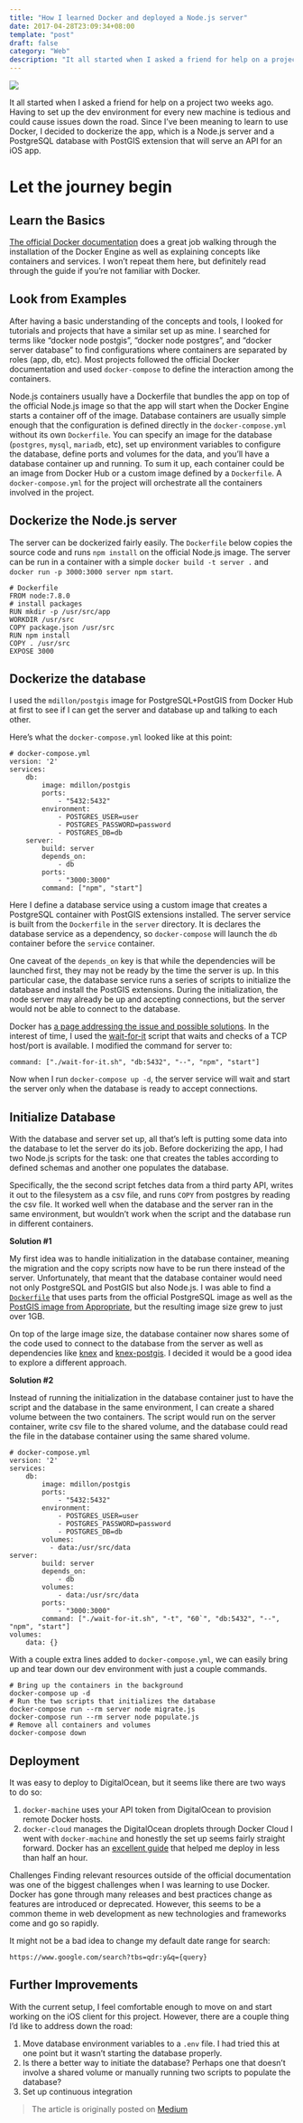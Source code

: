 ```yaml
---
title: "How I learned Docker and deployed a Node.js server"
date: 2017-04-28T23:09:34+08:00
template: "post"
draft: false
category: "Web"
description: "It all started when I asked a friend for help on a project two weeks ago. Having to set up the dev environment for every new machine is tedious and could cause issues down the road. Since I’ve been meaning to learn to use Docker, I decided to dockerize the app, which is a Node.js server and a PostgreSQL database with PostGIS extension that will serve an API for an iOS app."
---
```


![](https://cdn-images-1.medium.com/max/1600/1*LHzc8Srf5_XBeKzNWdVnfQ.png)

It all started when I asked a friend for help on a project two weeks ago. Having to set up the dev environment for every new machine is tedious and could cause issues down the road. Since I’ve been meaning to learn to use Docker, I decided to dockerize the app, which is a Node.js server and a PostgreSQL database with PostGIS extension that will serve an API for an iOS app.

# Let the journey begin

## Learn the Basics

[The official Docker documentation](https://docs.docker.com/) does a great job walking through the installation of the Docker Engine as well as explaining concepts like containers and services. I won’t repeat them here, but definitely read through the guide if you’re not familiar with Docker.

## Look from Examples

After having a basic understanding of the concepts and tools, I looked for tutorials and projects that have a similar set up as mine. I searched for terms like “docker node postgis”, “docker node postgres”, and “docker server database” to find configurations where containers are separated by roles (app, db, etc). Most projects followed the official Docker documentation and used `docker-compose` to define the interaction among the containers.

Node.js containers usually have a Dockerfile that bundles the app on top of the official Node.js image so that the app will start when the Docker Engine starts a container off of the image.
Database containers are usually simple enough that the configuration is defined directly in the `docker-compose.yml` without its own `Dockerfile`. You can specify an image for the database (`postgres`, `mysql`, `mariadb`, etc), set up environment variables to configure the database, define ports and volumes for the data, and you’ll have a database container up and running.
To sum it up, each container could be an image from Docker Hub or a custom image defined by a `Dockerfile`. A `docker-compose.yml` for the project will orchestrate all the containers involved in the project.

## Dockerize the Node.js server
The server can be dockerized fairly easily. The `Dockerfile` below copies the source code and runs `npm install` on the official Node.js image. The server can be run in a container with a simple `docker build -t server .` and `docker run -p 3000:3000 server npm start`.

```
# Dockerfile
FROM node:7.8.0
# install packages
RUN mkdir -p /usr/src/app
WORKDIR /usr/src
COPY package.json /usr/src
RUN npm install
COPY . /usr/src
EXPOSE 3000
```

## Dockerize the database
I used the `mdillon/postgis` image for PostgreSQL+PostGIS from Docker Hub at first to see if I can get the server and database up and talking to each other.

Here’s what the `docker-compose.yml` looked like at this point:

```
# docker-compose.yml
version: '2'
services:
    db:
        image: mdillon/postgis
        ports:
            - "5432:5432"
        environment:
            - POSTGRES_USER=user
            - POSTGRES_PASSWORD=password
            - POSTGRES_DB=db
    server:
        build: server
        depends_on:
            - db
        ports:
            - "3000:3000"
        command: ["npm", "start"]
```

Here I define a database service using a custom image that creates a PostgreSQL container with PostGIS extensions installed. The server service is built from the `Dockerfile` in the `server` directory. It is declares the database service as a dependency, so `docker-compose` will launch the `db` container before the `service` container.

One caveat of the `depends_on` key is that while the dependencies will be launched first, they may not be ready by the time the server is up. In this particular case, the database service runs a series of scripts to initialize the database and install the PostGIS extensions. During the initialization, the node server may already be up and accepting connections, but the server would not be able to connect to the database.

Docker has [a page addressing the issue and possible solutions](https://docs.docker.com/compose/startup-order/). In the interest of time, I used the [wait-for-it](https://github.com/vishnubob/wait-for-it) script that waits and checks of a TCP host/port is available. I modified the command for server to:

```
command: ["./wait-for-it.sh", "db:5432", "--", "npm", "start"]
```

Now when I run `docker-compose up -d`, the server service will wait and start the server only when the database is ready to accept connections.

## Initialize Database
With the database and server set up, all that’s left is putting some data into the database to let the server do its job. Before dockerizing the app, I had two Node.js scripts for the task: one that creates the tables according to defined schemas and another one populates the database.

Specifically, the the second script fetches data from a third party API, writes it out to the filesystem as a csv file, and runs `COPY` from postgres by reading the csv file. It worked well when the database and the server ran in the same environment, but wouldn’t work when the script and the database run in different containers.

**Solution #1**

My first idea was to handle initialization in the database container, meaning the migration and the copy scripts now have to be run there instead of the server. Unfortunately, that meant that the database container would need not only PostgreSQL and PostGIS but also Node.js. I was able to find a [`Dockerfile`](https://hub.docker.com/r/bryanburgers/node-postgres-postgis/~/dockerfile/) that uses parts from the official PostgreSQL image as well as the [PostGIS image from Appropriate](https://github.com/appropriate/docker-postgis), but the resulting image size grew to just over 1GB.

On top of the large image size, the database container now shares some of the code used to connect to the database from the server as well as dependencies like [knex](http://knexjs.org/) and [knex-postgis](https://github.com/jfgodoy/knex-postgis). I decided it would be a good idea to explore a different approach.

**Solution #2**

Instead of running the initialization in the database container just to have the script and the database in the same environment, I can create a shared volume between the two containers. The script would run on the server container, write csv file to the shared volume, and the database could read the file in the database container using the same shared volume.

```
# docker-compose.yml
version: '2'
services:
    db:
        image: mdillon/postgis
        ports:
            - "5432:5432"
        environment:
            - POSTGRES_USER=user
            - POSTGRES_PASSWORD=password
            - POSTGRES_DB=db
        volumes:
          - data:/usr/src/data
server:
        build: server
        depends_on:
            - db
        volumes:
            - data:/usr/src/data
        ports:
            - "3000:3000"
        command: ["./wait-for-it.sh", "-t", "60`", "db:5432", "--", "npm", "start"]
volumes:
    data: {}
```

With a couple extra lines added to `docker-compose.yml`, we can easily bring up and tear down our dev environment with just a couple commands.

```
# Bring up the containers in the background
docker-compose up -d
# Run the two scripts that initializes the database
docker-compose run --rm server node migrate.js
docker-compose run --rm server node populate.js
# Remove all containers and volumes
docker-compose down
```

## Deployment
It was easy to deploy to DigitalOcean, but it seems like there are two ways to do so:

1. `docker-machine` uses your API token from DigitalOcean to provision remote Docker hosts.
2. `docker-cloud` manages the DigitalOcean droplets through Docker Cloud
I went with `docker-machine` and honestly the set up seems fairly straight forward. Docker has an [excellent guide](https://docs.docker.com/machine/examples/ocean/) that helped me deploy in less than half an hour.

Challenges
Finding relevant resources outside of the official documentation was one of the biggest challenges when I was learning to use Docker. Docker has gone through many releases and best practices change as features are introduced or deprecated. However, this seems to be a common theme in web development as new technologies and frameworks come and go so rapidly.

It might not be a bad idea to change my default date range for search:

`https://www.google.com/search?tbs=qdr:y&q={query}`

## Further Improvements

With the current setup, I feel comfortable enough to move on and start working on the iOS client for this project. However, there are a couple thing I’d like to address down the road:

1. Move database environment variables to a `.env` file. I had tried this at one point but it wasn’t starting the database properly.
2. Is there a better way to initiate the database? Perhaps one that doesn’t involve a shared volume or manually running two scripts to populate the database?
3. Set up continuous integration

> The article is originally posted on [Medium](https://medium.com/@simon_lee/how-i-learned-docker-and-deployed-a-node-js-server-200e742259e5)